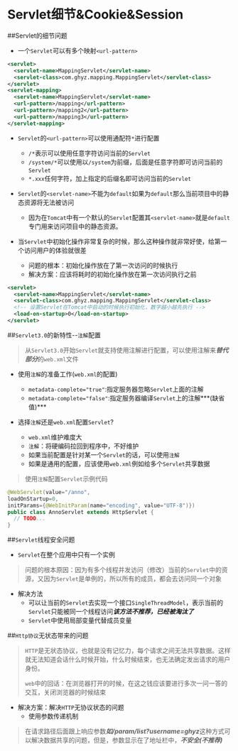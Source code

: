 # Servlet细节&Cookie&Session
##Servlet的细节问题
* 一个`Servlet`可以有多个映射`<url-pattern>`

```xml
<servlet>
  <servlet-name>MappingServlet</servlet-name>
  <servlet-class>com.ghyz.mapping.MappingServlet</servlet-class>
</servlet>
<servlet-mapping>
  <servlet-name>MappingServlet</servlet-name>
  <url-pattern>/mapping</url-pattern>
  <url-pattern>/mapping2</url-pattern>
  <url-pattern>/mapping3</url-pattern>
</servlet-mapping>
```

* `Servlet`的`<url-pattern>`可以使用通配符`*`进行配置
  * `/*`表示可以使用任意字符访问当前的`Servlet`
  * `/system/*`可以使用以`/system`为前缀，后面是任意字符即可访问当前的`Servlet`
  * `*.xxx`任何字符，加上指定的后缀名即可访问当前的`Servlet`


* `Servlet`的`<servlet-name>`不能为`default`如果为`default`那么当前项目中的静态资源将无法被访问
  * 因为在`Tomcat`中有一个默认的`Servlet`配置其`<servlet-name>`就是`default`专门用来访问项目中的静态资源。


* 当`Servlet`中初始化操作非常复杂的时候，那么这种操作就非常好使，给第一个访问用户的体验就很差
  * 问题的根本：初始化操作放在了第一次访问的时候执行
  * 解决方案：应该将耗时的初始化操作放在第一次访问执行之前

```xml
<servlet>
  <servlet-name>MappingServlet</servlet-name>
  <servlet-class>com.ghyz.mapping.MappingServlet</servlet-class>
  <!-- 设置Servlet在Tomcat中启动的时候执行初始化，数字越小越先执行 -->
  <load-on-startup>0</load-on-startup>
</servlet>
```

##`Servlet3.0`的新特性--`注解`配置
>从`Servlet3.0`开始`Servlet`就支持使用注解进行配置，可以使用注解来***替代部分***的`web.xml`文件

* 使用`注解`的准备工作(`web.xml`的配置)
  * `metadata-complete="true"`:指定服务器忽略`Servlet`上面的注解
  * `metadata-complete="false"`:指定服务器编译`Servlet`上的注解***(缺省值)***


* 选择`注解`还是`web.xml`配置`Servlet`?
  * `web.xml`维护难度大
  * `注解`：将硬编码拉回到程序中，不好维护
  * 如果当前配置是针对某一个`Servlet`的话，可以使用`注解`
  * 如果是通用的配置，应该使用`web.xml`例如给多个`Servlet`共享数据

>使用`注解`配置`Servlet`示例代码
```java
@WebServlet(value="/anno", 
loadOnStartup=0, 
initParams={@WebInitParam(name="encoding", value="UTF-8")})
public class AnnoServlet extends HttpServlet {
  // TODO...
}
```

##`Servlet`线程安全问题
* `Servlet`在整个应用中只有一个实例

>问题的根本原因：因为有多个线程并发访问（修改）当前的`Servlet`中的资源，又因为`Servlet`是单例的，所以所有的成员，都会去访问同一个对象


* 解决方法
  * 可以让当前的`Servlet`去实现一个接口`SingleThreadModel`，表示当前的`Servlet`只能被同一个线程访问***该方法不推荐，已经被淘汰了***
  * `Servlet`中使用局部变量代替成员变量

##`Http协议`无状态带来的问题
>`HTTP`是无状态协议，也就是没有记忆力，每个请求之间无法共享数据。这样就无法知道会话什么时候开始，什么时候结束，也无法确定发出请求的用户身份。
>
>`web`中的回话：在浏览器打开的时候，在这之钱应该要进行多次一问一答的交互，关闭浏览器的时候结束

* 解决方案：解决`HTTP`无协议状态的问题
  * 使用参数传递机制
>在请求路径后面跟上响应参数***如/param/list?username=ghyz***这种方式可以解决数据共享的问题，但是，参数显示在了地址栏中，***不安全(不推荐)***

